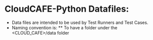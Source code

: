 CloudCAFE-Python Datafiles:
================
* Data files are intended to be used by Test Runners and Test Cases.
* Naming convention is: 
** To have a <PRODUCT> folder under the <CLOUD_CAFE>/data folder
